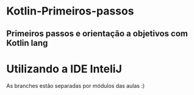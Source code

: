 # Kotlin-Primeiros-passos
## Primeiros passos e orientação a objetivos com Kotlin lang
# Utilizando a IDE InteliJ
As branches estão separadas por módulos das aulas :)
